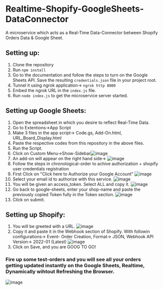 # Realtime-Shopify-GoogleSheets-DataConnector
A microservice which acts as a Real-Time Data-Connector between Shopify Orders Data & Google Sheet.

## Setting up:
1. Clone the repository
2. Run `npm install`
3. Go to the documentation and follow the steps to turn on the Google Sheets API. Save the resulting `credentials.json` file in your project root.
4. Tunnel it using ngrok application-> `ngrok http 8000`
5. Embed the ngrok URL in the `index.js` file.
6. Run  `node index.js` to get the microservice server started.

## Setting up Google Sheets:
1. Open the spreadsheet in which you desire to reflect Real-Time Data. 
2. Go to Extentions->App Script
3. Make 3 files in the app script-> Code.gs, Add-On.html, URL_Board_Display.html
4. Paste the respective codes from this repository in the above files.
5. Run the Script.
6. Click on Custom Menu->Show-Sidebar![image](https://user-images.githubusercontent.com/35079024/156897797-0157941d-611c-44da-9844-e6084cf9de5e.png)
7. An add-on will appear on the right hand side-> ![image](https://user-images.githubusercontent.com/35079024/156897868-92ad0b49-63f3-46c6-a26c-8b9881d79112.png)
8. Follow the steps in chronological-order to achive authorization + shopify user credentials registration
  1. First Click on "Click here to Authorize your Google Account" ![image](https://user-images.githubusercontent.com/35079024/156897899-dd957a72-dc5a-42c4-a6f3-c2e2ff623230.png)
  2. Select your email id to authorize with this service. ![image](https://user-images.githubusercontent.com/35079024/156897919-f0eb23d0-e2de-4f67-a0de-3fee43330d08.png)
  3. You will be given an access_token. Select ALL and copy it. ![image](https://user-images.githubusercontent.com/35079024/156898115-3b21be18-38ad-409c-afcd-218b2269ecc1.png)
  4. Go back to google-sheets, enter your shop-name and paste the previously copied Token fully in the Token section. ![image](https://user-images.githubusercontent.com/35079024/156898140-475bcf09-ec9f-4add-b33c-4fa6af0b4e7c.png)
  5. Click on submit.

## Setting up Shopify:
1. You will be greeted with a URL. ![image](https://user-images.githubusercontent.com/35079024/156898153-77f0d3f7-251a-48f4-878f-331b09463bfa.png)
2. Copy it and paste it in the Webhook section of Shopify. With followin configurations-> Event- Order Creation, Format-> JSON, Webhook API Version-> 2022-01 (Latest) ![image](https://user-images.githubusercontent.com/35079024/156898193-fa7f984c-0cc6-4ccc-afd7-e4e9bca2e695.png)
3. Click on Save, and you are GOOG TO GO!

### Fire up some test-orders and you will see all your orders getting updated instantly on the Google Sheets, Realtime, Dynamically wihtout Refreshing the Browser.
![image](https://user-images.githubusercontent.com/35079024/156898281-2d1f923f-fb8f-4b7f-b185-25a0aff4e22c.png)
